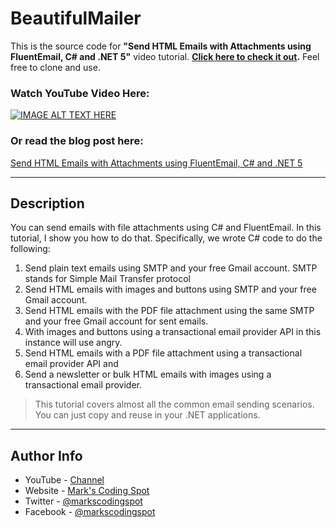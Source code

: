 # BeautifulMailer

This is the source code for **"Send HTML Emails with Attachments using FluentEmail, C# and .NET 5"** video tutorial.  **[Click here to check it out](https://bit.ly/3ylPSHk).** Feel free to clone and use.

### Watch YouTube Video Here:

[![IMAGE ALT TEXT HERE](https://img.youtube.com/vi/GTWfMC-TF2w/0.jpg)](https://www.youtube.com/watch?v=GTWfMC-TF2w)

### Or read the blog post here:
[Send HTML Emails with Attachments using FluentEmail, C# and .NET 5](https://markscodingspot.com/send-html-emails-with-attachments-using-fluent-email-csharp-and-net-5)

---

## Description

You can send emails with file attachments using C# and FluentEmail. In this tutorial, I show you how to do that. Specifically, we wrote C# code to do the following:  
1. Send plain text emails using SMTP and your free Gmail account. SMTP stands for Simple Mail Transfer protocol 
2. Send HTML emails with images and buttons using SMTP and your free Gmail account. 
3. Send HTML emails with the PDF file attachment using the same SMTP and your free Gmail account for sent emails. 
4. With images and buttons using a transactional email provider API in this instance will use angry. 
5. Send HTML emails with a PDF file attachment using a transactional email provider API and 
6. Send a newsletter or bulk HTML emails with images using a transactional email provider. 

> This tutorial covers almost all the common email sending scenarios. You can just copy and reuse in your .NET applications.

---


## Author Info

- YouTube - [Channel](https://www.youtube.com/channel/UCtxE22tWUslzjiRpZlDTZqQ)
- Website - [Mark's Coding Spot](https://markscodingspot.com/)
- Twitter - [@markscodingspot](https://twitter.com/markscodingspot)
- Facebook - [@markscodingspot](https://facebook.com/markscodingspot)
